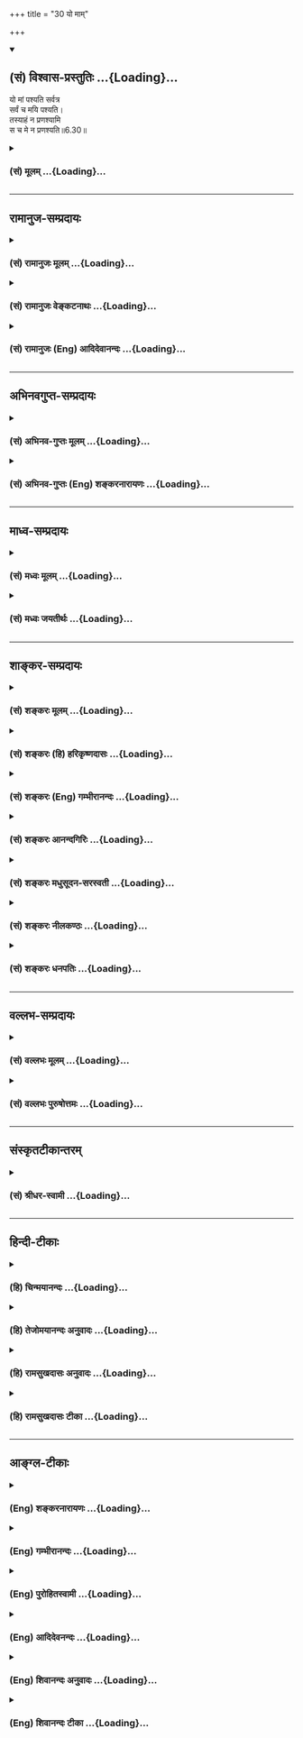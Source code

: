 +++
title = "30 यो माम्"

+++
<div class="js_include" newlevelforh1="2" title="(सं) विश्वास-प्रस्तुतिः" unfilled url="/purANam_vaiShNavam/mahAbhAratam/06-bhIShma-parva/03-bhagavad-gItA-parva/saMskRtam/vishvAsa-prastutiH/06_Atma-saMyama-yogaH_a/30_yo_mAm.md">
<details open><summary><h2>(सं) विश्वास-प्रस्तुतिः ...{Loading}...</h2></summary>

यो मां पश्यति सर्वत्र  
सर्वं च मयि पश्यति।  
तस्याहं न प्रणश्यामि  
स च मे न प्रणश्यति॥6.30॥
</details>
</div>
<div class="js_include collapsed" newlevelforh1="3" title="(सं) मूलम्" unfilled url="/purANam_vaiShNavam/mahAbhAratam/06-bhIShma-parva/03-bhagavad-gItA-parva/saMskRtam/mUlam/06_Atma-saMyama-yogaH_a/30_yo_mAm.md">
<details><summary><h3>(सं) मूलम् ...{Loading}...</h3></summary>

यो मां पश्यति सर्वत्र सर्वं च मयि पश्यति।  
तस्याहं न प्रणश्यामि स च मे न प्रणश्यति।।6.30।।
</details>
</div>


_________________
## रामानुज-सम्प्रदायः
<div class="js_include collapsed" newlevelforh1="3" title="(सं) रामानुजः मूलम्" unfilled url="/purANam_vaiShNavam/mahAbhAratam/06-bhIShma-parva/03-bhagavad-gItA-parva/saMskRtam/rAmAnujaH/mUlam/06_Atma-saMyama-yogaH_a/30_yo_mAm.md">
<details><summary><h3>(सं) रामानुजः मूलम् ...{Loading}...</h3></summary>

।।6.30।। ततो विपाकदशाम् आपन्नो मम साधर्म्यम् उपागतःनिरञ्जनः परमं
साम्यमुपैति (मु॰ उ॰ 3।1।3) इत्युच्यमानं सर्वस्य आत्मवस्तुनो
विधूतपुण्यपापस्य स्वरूपेण अवस्थितस्य मत्साम्यं पश्यन् **यः सर्वत्र**
आत्मवस्तुनि **मां पश्यति सर्वम्** आत्मवस्तु **च मयि पश्यति**
अन्योन्यसाम्याद् अन्यतरदर्शनेन अन्यतरद् अपि ईदृशम् इति पश्यति **तस्य**
स्वात्मस्वरूपं पश्यतः **अहं** तत्साम्यात् **न प्रणश्यामि** न अदर्शनम्
उपयामि मम अपि मां पश्यतः मत्साम्यात् स्वात्मानं मत्समम् अवलोकयन् **स** न
अदर्शनम् उपयाति। ततो विपाकदशाम् आह

</details>
</div>
<div class="js_include collapsed" newlevelforh1="3" title="(सं) रामानुजः वेङ्कटनाथः" unfilled url="/purANam_vaiShNavam/mahAbhAratam/06-bhIShma-parva/03-bhagavad-gItA-parva/saMskRtam/rAmAnujaH/venkaTanAthaH/06_Atma-saMyama-yogaH_a/30_yo_mAm.md">
<details><summary><h3>(सं) रामानुजः वेङ्कटनाथः ...{Loading}...</h3></summary>

6.3031 इति विशेषनिर्देशायुक्ते श्लोकद्वये प्रतिपादयितुमुचितत्वात्अस्य
परमात्मविषयत्वेयो माम् इति श्लोकद्वयेन मात्रया पौनरुक्त्यं च
स्यात्। योऽयं योगः 6।33 इत्येतदनुवादे च साम्यमात्रमेवोच्यते न तु
परस्पराधाराधेयभावः। प्रागपिविद्याविनय 5।18 इत्यादौ साम्यमात्रमेवोक्तम्।
अतोऽत्र जीवानां परस्परसाम्यमेव विवक्षितमिति।  
  
।।6.30।। एवं देवमनुष्यादिप्रकृतिपरिणामविशेषरूपभेदनिरसने
ज्ञानद्रव्यतयैकरूपत्वानुसन्धानमुक्तम् अथ तस्यैव
देवादिभेदहेतुभूतपुण्यपापतारतम्यविधूननेन परमात्मना
परमसाम्यानुसन्धानमुच्यते यो मां इति। अस्यापि श्लोकस्य साम्यविषयत्वे
हेतुः प्रागेवोक्तः। ततोऽपि विपाकदशापन्नः प्रथमदशातोऽधिकां विपाकदशां
प्राप्त इत्यर्थः। जीवात्मनां परमात्मनश्च साधर्म्यं स्मारयति मम
साधर्म्यमिति। उपागतः बुद्ध्या प्राप्त इत्यर्थः। नह्यसाविदानीं मुक्तः
पुण्यपापविधूननेन साम्यप्रतिपादनाय निरञ्जनः इति श्रुतिरुपात्ता। तदा
विद्वान् पुण्यपापे विधूय निरञ्जनः परमं साम्यमुपैति मुं.उ.3।1।3 इति हि
सायो मां पश्यति इत्यनुवादः तत्सिद्धौ हि भवति। सा कुतः इति शङ्कायां
साम्यं तावदुपात्तश्रुत्यादिसिद्धम्। तदनुसन्धानं च विहितम् ततश्च
तदनुवादोऽप्युपपन्न इति ज्ञापनायमत्साम्यं पश्यन् यः सर्वत्रात्मवस्तुनि
मां पश्यतीत्यवान्तरवचनव्यक्तिभेदो दर्शितः। परमात्मनः सर्वव्यापितया
सर्वेषां परमात्मनिष्ठतया च प्रतीतिर्ह्यत्र स्वरसतो जायते तच्चात्र
प्रकरणादिवशादनुचितम्। ततश्च साम्यदर्शनमेव विवक्षितमिति वाच्यम्
तदप्ययुक्तम् स्वात्मानुसन्धानस्वरूपयोगविपाके परमात्मनोन्येषां च
स्फुरणाभावादिति पूर्ववच्छङ्कायामाह अन्योन्येति। अन्यतरर्शनेनान्यतरदपीति
एकव्यक्तिदर्शनेन व्यक्त्यन्तरमपीत्यर्थः। तस्याहं इत्यादौ न
तावत्प्रध्वंसनिषेधः क्रियते नित्यतया
बहुप्रमाणप्रतिपादितयोर्जीवेश्वरयोरिदानीमनित्यत्वशङ्काभावात्तस्य न
प्रणश्यामि इत्यादिपरस्परप्रतियोगिनिर्देशानुपपत्तेश्च। न हि किञ्चिदपि
वस्तु किञ्चित्प्रत्यनष्टं किञ्चित्प्रति च नष्टं भवति। अतोऽसावदर्शनविषय
एवात्र नाशशब्दः। नशिधातोश्च अदर्शनार्थत्वं धातुपाठपठितम्। ततश्च न
प्रणश्यामीति कोऽर्थः नाशदर्शनमुपयामीति तदेतद्दर्शयति तस्येत्यादिना।
तादृशत्वानुसन्धानस्याभावो निषिध्यत इति भावः। स च मे न प्रणश्यति
इत्येतद्दृष्टान्तार्थं साम्यस्य सर्वज्ञबुद्धिविषयतया प्रामाणिकत्वार्थं
पूर्ववच्छङ्कापरिहारार्थं चेत्यभिप्रायेणाह ममापीति। सर्वसाक्षात्कारिणोऽपि
मम स्वरूपानुसन्धानांशेऽपि तत्साम्यात्तत्स्वरूपमप्यनुसंहितं भवति
हीत्यर्थः। स इत्यनेन तदवस्थस्य मुक्तप्रायत्वं विवक्षितमिति व्यञ्जयितुमाह
मत्साम्यात्स्यात्मानं मत्सममवलोकयन्निति।  
  

</details>
</div>
<div class="js_include collapsed" newlevelforh1="3" title="(सं) रामानुजः (Eng) आदिदेवानन्दः" unfilled url="/purANam_vaiShNavam/mahAbhAratam/06-bhIShma-parva/03-bhagavad-gItA-parva/saMskRtam/rAmAnujaH/english/AdidevAnandaH/06_Atma-saMyama-yogaH_a/30_yo_mAm.md">
<details><summary><h3>(सं) रामानुजः (Eng) आदिदेवानन्दः ...{Loading}...</h3></summary>

6.30 (ii) He who, having reached the highest stage of maturity, views similarity of nature with Me, i.e., sees similarity of all selves to Myself when They are freed from good and evil and when they remain in Their own essence, as declared in the Sruti, 'Stainless he attains supreme degree of eality' (Mun. U., 3.1.3); and 'sees Me in all selves and sees all selves in Me.' That is, on viewing one of Them (selves),
one views another also to be the same, because of their similarity to one another. To him who perceives the nature of his own self, I am not lost on account of My similarity to him i.e., I do not become invisible to him. He (the Yogin) viewing his own self as similar to Me, always remains within My sight when I am viewing Myself, because of similarity of his self with Me. Sri Krsna describes a still more mature steps (of Yoga):

</details>
</div>


_________________
## अभिनवगुप्त-सम्प्रदायः
<div class="js_include collapsed" newlevelforh1="3" title="(सं) अभिनव-गुप्तः मूलम्" unfilled url="/purANam_vaiShNavam/mahAbhAratam/06-bhIShma-parva/03-bhagavad-gItA-parva/saMskRtam/abhinava-guptaH/mUlam/06_Atma-saMyama-yogaH_a/30_yo_mAm.md">
<details><summary><h3>(सं) अभिनव-गुप्तः मूलम् ...{Loading}...</h3></summary>

।।6.30।। एष एवार्थः स्पष्टीक्रियते +++(K omits this sentence )+++ यो मामिति।
प्रणाशः अकार्यकारित्वात् +++(S कारकत्वात्)+++। तथाहि परमात्मनः सर्वगतं रूपं यो
न पश्यति तस्य परमात्मा पलायितः स्वरूपप्रकटीकाराभावात्। यच्चेदं +++(N
यश्चेदम्)+++ वस्तुजातं तत् तद्भासनात्मनि परमात्मनि +++(omits परमात्मनि)+++
निर्विष्टं भाति +++(SK विनिविष्टं भाति ( K भवति)+++ तथाविधं यो न पश्यति स
परमात्मस्वरूपात् प्रणष्टः तद्व्यतिरेके सति अनिर्भासनात्। यस्तु सर्वगतं
मां पश्यति तस्याहं न प्रणष्टः स्वरूपेण भासनात्। भावांश्च मयि पश्यति तत्
तेषां भासनोपपत्तौ द्रष्टृतायां परिपूर्णायां स न प्रणष्टः परमात्मनः।

</details>
</div>
<div class="js_include collapsed" newlevelforh1="3" title="(सं) अभिनव-गुप्तः (Eng) शङ्करनारायणः" unfilled url="/purANam_vaiShNavam/mahAbhAratam/06-bhIShma-parva/03-bhagavad-gItA-parva/saMskRtam/abhinava-guptaH/english/shankaranArAyaNaH/06_Atma-saMyama-yogaH_a/30_yo_mAm.md">
<details><summary><h3>(सं) अभिनव-गुप्तः (Eng) शङ्करनारायणः ...{Loading}...</h3></summary>

6.30 Yo Mam etc. Loss : i.e., on account of serving no purpose \[on the
part of a thing\]. For example : He who does not see the all-pervasive
nature of the Supreme Self, from him the Supreme Self has fled away,
because It does not reveal Its own nature. Further, this aggregate of
objects, which is being perceived, remains settled down in the Supreme
Self, which is the very nature of their illumination (being known). Now,
whosoever fails to veiw the object as such, he gets lost from the naute
of that Supreme Self. For, nothing shines without It. On the other hand,
he who finds Me (the Supreme Consciousness) as immanent in all - for him
I am not lost; because I appear \[to him\] in my own nature. \[Again\],
when he perceives objects in Me-when his perceiverhood is complete on
account of the possibility of illumination and manifestation of these
objects due to This - then he is not lost for the Supreme Self.

</details>
</div>


_________________
## माध्व-सम्प्रदायः
<div class="js_include collapsed" newlevelforh1="3" title="(सं) मध्वः मूलम्" unfilled url="/purANam_vaiShNavam/mahAbhAratam/06-bhIShma-parva/03-bhagavad-gItA-parva/saMskRtam/madhvaH/mUlam/06_Atma-saMyama-yogaH_a/30_yo_mAm.md">
<details><summary><h3>(सं) मध्वः मूलम् ...{Loading}...</h3></summary>

।।6.30।। फलमाह यो मामिति। तस्याहं न प्रणश्यामीति सर्वदा योगक्षेमवहः
स्यामित्यर्थः। स च मे न प्रणश्यति सर्वदा मद्भक्तो भवति। सत्यपि
स्वामिन्यरक्षत्यनाथः एवं भृत्येऽप्यभजत्यभृत्य इति हि प्रसिद्धिः। उक्तं
चसर्वदा सर्वभूतेषु समं मां यः प्रपश्यति। अचला तस्य भक्तिः
स्याद्योगक्षेमं वहाम्यहम् (৷৷.वहोऽस्म्यम्) इति गारुडे।

</details>
</div>
<div class="js_include collapsed" newlevelforh1="3" title="(सं) मध्वः जयतीर्थः" unfilled url="/purANam_vaiShNavam/mahAbhAratam/06-bhIShma-parva/03-bhagavad-gItA-parva/saMskRtam/madhvaH/jayatIrthaH/06_Atma-saMyama-yogaH_a/30_yo_mAm.md">
<details><summary><h3>(सं) मध्वः जयतीर्थः ...{Loading}...</h3></summary>

।।6.30।। किञ्चैतदर्थानुवादेन फलप्रतिपादकं उत्तरवाक्यमप्यस्य भगवद्विषयत्वं
ज्ञापयतीति भावेनाह **फलमि**ति। अस्य ध्यान विशेषस्येति शेषः। ननु
भगवांस्तद्ध्यायी च सर्वान्प्रति नित्यौ तत्कथमेतत् इत्यत आह **तस्ये**ति।
कथमयमर्थो लभ्यते इत्यत आह **सत्यपी**ति। अविद्यमाननाथोऽयमिति भृत्ये
प्रसिद्धिः एवं सत्यपि भृत्येऽभजत्यविद्यमानभृत्योऽयमिति स्वामिनि
प्रसिद्धिः। एतदुक्तं भवतिविद्यमानस्यापि
स्वयोग्यव्यापाराकरणसादृश्यादुपचारेणाविद्यमानता। प्रकृते तु
तथात्वाभावात्न प्रणश्यामि इत्यादिरूढोपचारश्चायम्। अतो न
प्रयोजनान्वेषणमिति। अत्र पुराणसम्मतिमाह **उक्तं चे**ति।

</details>
</div>


_________________
## शाङ्कर-सम्प्रदायः
<div class="js_include collapsed" newlevelforh1="3" title="(सं) शङ्करः मूलम्" unfilled url="/purANam_vaiShNavam/mahAbhAratam/06-bhIShma-parva/03-bhagavad-gItA-parva/saMskRtam/shankaraH/mUlam/06_Atma-saMyama-yogaH_a/30_yo_mAm.md">
<details><summary><h3>(सं) शङ्करः मूलम् ...{Loading}...</h3></summary>

।।6.30।। **यो मां पश्यति** वासुदेवं सर्वस्य आत्मानं **सर्वत्र** सर्वेषु
भूतेषु **सर्वं च** ब्रह्मादिभूतजातं **मयि** सर्वात्मनि **पश्यति तस्य**
एवं आत्मैकत्वदर्शिनः अहम् ईश्वरो न **प्रणश्यामि** न परोक्षतां गमिष्यामि।
**स च मे न प्रणश्यति** स च विद्वान् मम वासुदेवस्य न प्रणश्यति न परोक्षो
भवति तस्य च मम च एकात्मकत्वात् स्वात्मा हि नाम आत्मनः प्रिय एव भवति
यस्माच्च अहमेव सर्वात्मैकत्वदर्शी।। इत्येतत् पूर्वश्लोकार्थं
सम्यग्दर्शनमनूद्य तत्फलं मोक्षः अभिधीयते

</details>
</div>
<div class="js_include collapsed" newlevelforh1="3" title="(सं) शङ्करः (हि) हरिकृष्णदासः" unfilled url="/purANam_vaiShNavam/mahAbhAratam/06-bhIShma-parva/03-bhagavad-gItA-parva/saMskRtam/shankaraH/hindI/harikRShNadAsaH/06_Atma-saMyama-yogaH_a/30_yo_mAm.md">
<details><summary><h3>(सं) शङ्करः (हि) हरिकृष्णदासः ...{Loading}...</h3></summary>

।।6.30।। इस आत्माकी एकताके दर्शनका फल कहा जाता है जो सबके आत्मा मुझ
वासुदेवको सब जगह अर्थात् सब भूतोंमें ( व्यापक ) देखता है और ब्रह्मा आदि
समस्त प्राणियोंको मुझ सर्वात्मा ( परमेश्वर ) में देखता है इस प्रकार
आत्माकी एकताको देखनेवाले उस ज्ञानीके लिये मैं ईश्वर कभी अदृश्य नहीं होता
अर्थात् कभी अप्रत्यक्ष नहीं होता और वह ज्ञानी भी कभी मुझ वासुदेवसे
अदृश्य परोक्ष नहीं होता क्योंकि उसका और मेरा स्वरूप एक ही है। निःसंदेह
अपना आत्मा अपना प्रिय ही होता है और जो सर्वात्मभावसे एकताको देखनेवाला है
वह मैं ही हूँ।

</details>
</div>
<div class="js_include collapsed" newlevelforh1="3" title="(सं) शङ्करः (Eng) गम्भीरानन्दः" unfilled url="/purANam_vaiShNavam/mahAbhAratam/06-bhIShma-parva/03-bhagavad-gItA-parva/saMskRtam/shankaraH/english/gambhIrAnandaH/06_Atma-saMyama-yogaH_a/30_yo_mAm.md">
<details><summary><h3>(सं) शङ्करः (Eng) गम्भीरानन्दः ...{Loading}...</h3></summary>

6.30 Yah, one who; pasyati, sees; mam, Me, Vasudeva, who am the Self of
all; sarvatra, in all things; ca, and; sees sarvam, all things, all
created things, beginning from Brahma; mayi, in Me who am the Self of
all;-aham, I who am God; na pranasyami, do not go out; tasya,of his
vision-of one who has thus realized the unity of the Self; ca sah, and
he also; na pranasyati, is not lost; me, to My vision. That man of
realization does not get lost to Me, to Vasudeva, because of the
indentity between him and Me, for that which is called one's own Self is
surely dear to one, and since it is I alone who am the seer of the unity
of the Self in all.

</details>
</div>
<div class="js_include collapsed" newlevelforh1="3" title="(सं) शङ्करः आनन्दगिरिः" unfilled url="/purANam_vaiShNavam/mahAbhAratam/06-bhIShma-parva/03-bhagavad-gItA-parva/saMskRtam/shankaraH/AnandagiriH/06_Atma-saMyama-yogaH_a/30_yo_mAm.md">
<details><summary><h3>(सं) शङ्करः आनन्दगिरिः ...{Loading}...</h3></summary>

।।6.30।। उक्तस्यैकत्वज्ञानस्य फलविकल्पत्वशङ्कां शिथिलयति **एतस्येति।**
तत्रैकत्वदर्शनमनुवदति **यो** **मामिति।** तत्फलमिदानीमुपन्यस्यति
**तस्येति।** ज्ञानानुवादभागं विभजते **यो मामिति।** तत्फलोक्तिभागं
व्याचष्टे **तस्यैवमिति।** अनेकत्वदर्शिनोऽपीश्वरो नित्यत्वान्न
प्रणश्यतीत्याशङ्क्याह **नेति।** अहं परमानन्दो न तं प्रति
परोक्षीभवामीत्यर्थः। स चेत्यादि व्याचष्टे **विद्वानिति।**
विद्वानिवाविद्वानपीश्वरस्य न नश्यतीत्याशङ्क्योक्तं **नेत्यादिना।**
अविदुषश्च स्वरूपेण सतोऽपि व्यवहितत्वादविद्यया नष्टप्रायतेत्यर्थः।
ईश्वरस्य विदुषस्च परस्परमपरोक्षत्वे हेतुमाह **तस्य चेति।** आत्मैकत्वेऽपि
कथं मिथोऽपरोक्षत्वं तत्राह **स्वात्मेति।** विद्वदीश्वरयोरेकत्वानुवादेन
विद्याफलं विवृणोति **यस्माच्चेति।** तस्मादेकत्वदर्शनार्थं प्रयतितव्यमिति
शेषः।

</details>
</div>
<div class="js_include collapsed" newlevelforh1="3" title="(सं) शङ्करः मधुसूदन-सरस्वती" unfilled url="/purANam_vaiShNavam/mahAbhAratam/06-bhIShma-parva/03-bhagavad-gItA-parva/saMskRtam/shankaraH/madhusUdana-sarasvatI/06_Atma-saMyama-yogaH_a/30_yo_mAm.md">
<details><summary><h3>(सं) शङ्करः मधुसूदन-सरस्वती ...{Loading}...</h3></summary>

।।6.30।। एवं शुद्धं त्वंपदार्थं निरूप्य शुद्धं तत्पदार्थं निरूपयति यो
योगी मामीश्वरं तत्पदार्थमशेषप्रपञ्चकारणमायौपाधिकमुपाधिविवेकेन सर्वत्र
प्रपञ्चे सद्रूपेण स्फुरणरूपेण चानुस्यूतं सर्वोपाधिविनिर्मुक्तं
परमार्थसत्यमानन्दघनमनन्तं पश्यति योगजेन प्रत्यक्षेणापरोक्षीकरोति तथा
सर्वं च प्रपञ्चजातं मायया मय्यारोपितं मद्भिन्नतया मृषात्वेनैव पश्यति
तस्यैवंविवेकदर्शिनोऽहं तत्पदार्थों भगवान्न प्रणश्यामि ईश्वरः
कश्चिन्मद्भिन्नोऽस्तीति परोक्षज्ञानविषयो न भवामि किंतु
योगजापरोक्षज्ञानविषयो भवामि। यद्यपि वाक्यजापरोक्षज्ञानविषयत्वं
त्वंपदार्थाभेदेनैव तथापि केवलस्यापि तत्पदार्थस्य
योगजापरोक्षज्ञानविषयत्वमुपपद्यत एव। एवं योगजेन प्रत्यक्षेण
मामपरोक्षीकुर्वन् स च मे न प्रणश्यति परोक्षो न भवति। स्वात्मा हि मम स
विद्वानतिप्रियत्वात्सर्वदा मदपरोक्षज्ञानगोचरो भवतिये यथा मां प्रपद्यन्ते
तांस्तथैव भजाम्यहम् इत्युक्तेः। तथैव शरशय्यास्थभीष्मध्यानस्य युधिष्ठिरं
प्रति भगवतोक्तेः। अविद्वांस्तु स्वात्मानमपि सन्तं भगवन्तं न पश्यति अतो
भगवान् पश्यन्नपि तं न पश्यति। स एनमविदितो न भुनक्ति इति श्रुतेः।
विद्वांस्तु सदैव संनिहितो भगवतोऽनुग्रहभाजनमित्यर्थः।

</details>
</div>
<div class="js_include collapsed" newlevelforh1="3" title="(सं) शङ्करः नीलकण्ठः" unfilled url="/purANam_vaiShNavam/mahAbhAratam/06-bhIShma-parva/03-bhagavad-gItA-parva/saMskRtam/shankaraH/nIlakaNThaH/06_Atma-saMyama-yogaH_a/30_yo_mAm.md">
<details><summary><h3>(सं) शङ्करः नीलकण्ठः ...{Loading}...</h3></summary>

।।6.30।। अस्यात्मैकत्वदर्शनस्यापि फलमाह **यो मामिति।** सर्वत्रास्मच्छब्दः
प्रत्यगात्मपरः। यो योगी आत्मानं सर्वत्र पश्यति सर्वं चात्मनि पश्यति तस्य
योगिनो ज्ञात आत्मा न प्रणश्यति अदर्शनं न गच्छति। ज्ञात आत्मा न
पुनस्तिरोभवति। सकृन्नष्टस्य मूलाज्ञानस्य बीजाभावेन
पुनरुदयासंभवादित्यर्थः। ननु कार्यकारणसंघाताभिमानिना
शुक्तिरूप्यवद्ब्रह्मण्यध्यस्तेन तदभिमानत्यागपूर्वकं ज्ञातं
स्वाधिष्ठानभूतं ब्रह्म मा तिरोधायि बुद्धेस्तत्त्वपक्षपातित्वात्
ब्रह्मदृष्ट्या तु मुक्तजीवस्य निरन्वयोच्छेदो भवतीत्याशङ्क्याह **स च मे न
प्रणश्यतीति।** स च विद्वान्मे मम न प्रणश्यति न तिरोभवति मदभिन्नत्वात्।
भवेदेतदेवं यदि जीवो मय्यध्यस्तो वा मम विकारो वा भवेत्तदा निरन्वयोच्छेदं
प्राप्नुयात्। अहमेव तु सः। तत्त्वमसिअहं ब्रह्मास्मिअयमात्मा ब्रह्म
इत्यादिशास्त्रात्। तस्माद्युक्तमुक्तं स च मे न प्रणश्यतीति।

</details>
</div>
<div class="js_include collapsed" newlevelforh1="3" title="(सं) शङ्करः धनपतिः" unfilled url="/purANam_vaiShNavam/mahAbhAratam/06-bhIShma-parva/03-bhagavad-gItA-parva/saMskRtam/shankaraH/dhanapatiH/06_Atma-saMyama-yogaH_a/30_yo_mAm.md">
<details><summary><h3>(सं) शङ्करः धनपतिः ...{Loading}...</h3></summary>

।।6.30।। एकत्वदर्शनस्य फलमाह य इति। यो मां वासुदेवं प्रत्यगभिन्नं सर्वत्र
तस्मन्नधिष्ठानरुपं पश्यत्यपरोक्षीकरोति स सर्वं च ब्रह्मादिभूतजातं मयि
प्रत्यगभिन्ने वासुदेवे कल्पितं पश्यति तस्य ब्रह्मात्मैक्यसाक्षात्कारवतः।
अहं प्रत्यगभिन्नपरमात्मा न प्रणश्यामि अदृश्यः परोक्षो न भवामि। स च
विद्वानात्मैकत्वदर्शी मम प्रत्यगभिन्नस्य वासुदेवस्य न प्रणश्यति परोक्षो
न भवति। यद्यपि विद्वानिवाविद्वानपि ईश्वरस्य न प्रणश्यति
तथाप्यविदुशोऽविद्यया व्यवहितत्वात्परोक्षप्रायता। यत्तु एवं शुद्धं
त्वंपदार्थे निरुप्य शुद्धं तत्पदार्थं निरुपयति। यो योगी मामीश्वरं
तत्पदार्थ्रपञ्चकारणं मायोपाधिविवेकेन सर्वत्र प्रपञ्चे सद्रूपेण
स्फुरणरुपेण चानुस्यूतं सर्वोपाधिविनिर्मुक्तं परमार्थसत्यमानन्दघनमनन्तं
पश्यति योगजेन प्रत्यक्षेणापरोक्षीकरोति तथा सर्वप्रपञ्चजाते मायया
मय्योरोपितं मद्भिन्नतया मृषात्वेनैव पश्यति तस्यैव विवेकदर्शिनः अहं
तत्पदार्थो भगवान्न प्रणशयामि ईश्वरः कश्चिन्मदभिन्नोऽस्तीति
परोक्षज्ञानविषयो न भवामि कुंतु योगजापरोक्षज्ञानविषयो भवामि। यद्यपि
वाक्यजापरोक्षज्ञानविषयत्वं पदार्थाभेदेनैव तथापि केवलस्यापि तत्पदार्थस्य
योगजापरोक्षज्ञानविषयत्वमुपपद्यत एव। योगजेन प्रत्यक्षेण
मामपरोक्षीकुर्वन्स च मे न प्रणश्यति परोक्षो न भवति। स्वात्मा हि मम स
विद्वानिति प्रियत्वात्सर्वदा मदपरोक्षज्ञानगोचरो भवति। ये ता मां
प्रपद्यन्ते तांस्तथैव भजाम्यहम् इत्त्युक्तेरिति केचित्। तत्र
मूलतद्भाष्यस्वव्याख्यानविरुद्धापातनिकातं त्वौपनिषदं पुरुषं
पृच्छामिनावेदविन्मनुते तं बृहन्तम् इत्यादिश्रुतिविरुद्धा।
योगजाखण्डापरोक्षज्ञानकल्पना न नादर्तव्या। तस्यैत्यादेः संकोचकपदाद्यभावेन
कदाप्यहं तस्य परोक्षी न भवामीत्यर्थं विहाय कदाचित्समाध्यादिकारे
योगजप्रत्यक्षेणेति कल्पनाया अयोगाच्चेति दिक्।

</details>
</div>


_________________
## वल्लभ-सम्प्रदायः
<div class="js_include collapsed" newlevelforh1="3" title="(सं) वल्लभः मूलम्" unfilled url="/purANam_vaiShNavam/mahAbhAratam/06-bhIShma-parva/03-bhagavad-gItA-parva/saMskRtam/vallabhaH/mUlam/06_Atma-saMyama-yogaH_a/30_yo_mAm.md">
<details><summary><h3>(सं) वल्लभः मूलम् ...{Loading}...</h3></summary>

।।6.29 6.30।। एतादृशस्य योगिनो ब्रह्मसुखाविर्भावो वामदेववत्सर्वात्मभावे
भवतीत्याह। गुह्यः असम्प्रज्ञातसमाधिर्द्विविधः अक्षरब्रह्मविषयको
भगवद्विषयकश्च तत्र पूर्वस्य फलमाह भगवान् सर्वभूतस्थमिति।
सर्वभूतस्थितमात्मानं पश्यति सर्वभूतानि च स्वात्मनि अवस्थानेन
कार्यकारणवस्त्वैक्यमर्शनेन वा पश्यति तथा चानन्दांशाविर्भावे
भगवदात्मकत्वेन तस्य व्यापकत्वं प्रकटीभवतीत्यर्थः। द्वितीयस्याह ततोऽपि
गुह्यतरम्। वासुदेवं मां योगजधर्मेण पश्यति सर्वभूतानि स्वं च
मय्यवस्थानेनाभेदेन च पश्यति ऐतदात्म्यमिदं सर्वं छा.उ.अ.6खं.816वासुदेवः
सर्वं 7।19अखण्डं कृष्णवत्सर्वं स आत्मा तत्त्वमसि छा.उ.अ.6खं.816योऽसौ
सोऽहं योऽहं सोऽसौ इति श्रुतिस्मृतिवाक्यात्। तत्राभेदोपासना तामसी
काचित्तान्त्रिकीत्यग्रे वक्ष्यतिएकत्वेन पृथक्त्वेन 9।15 इत्यादौ। अतस्ततो
विभिद्याह तस्याहं न प्रणश्यामीति नादृश्यो भवामीत्याह। स ममादृश्यो न भवति
आनन्दाविर्भावरूपेण चतुर्भुजादिरूपो भूत्वा प्रत्यक्षं कृपादृष्टया
तमनुगृह्णामीत्यर्थः।

</details>
</div>
<div class="js_include collapsed" newlevelforh1="3" title="(सं) वल्लभः पुरुषोत्तमः" unfilled url="/purANam_vaiShNavam/mahAbhAratam/06-bhIShma-parva/03-bhagavad-gItA-parva/saMskRtam/vallabhaH/puruShottamaH/06_Atma-saMyama-yogaH_a/30_yo_mAm.md">
<details><summary><h3>(सं) वल्लभः पुरुषोत्तमः ...{Loading}...</h3></summary>

  
  
।।6.30।। एवं स्वरूपज्ञानफलमाह यो मामिति। यः सर्वत्र जीवेषु वियोगावस्थायां
मां पश्यति संयोगावस्थायां मयि सर्वं पश्यति तस्याहं न प्रणश्यामि न
कदाचिदपि वियुक्तो भवामि। स च मे मत्तः न प्रणश्यति न वियुक्तो
भवतीत्यर्थः।  
  

</details>
</div>


_________________
## संस्कृतटीकान्तरम्
<div class="js_include collapsed" newlevelforh1="3" title="(सं) श्रीधर-स्वामी" unfilled url="/purANam_vaiShNavam/mahAbhAratam/06-bhIShma-parva/03-bhagavad-gItA-parva/saMskRtam/shrIdhara-svAmI/06_Atma-saMyama-yogaH_a/30_yo_mAm.md">
<details><summary><h3>(सं) श्रीधर-स्वामी ...{Loading}...</h3></summary>

।।6.30।। एवंभूतात्मज्ञानस्य सर्वभूतात्मतया मदुपासनं मुख्यं कारणमित्याह
**य इति।** मां परमेश्वरं सर्वत्र भूतमात्रे यः पश्यति सर्वं च
प्राणिमात्रं मयि यः पश्यति तस्याहं न प्रणश्याम्यदृश्यो न भवामि स च
ममादृश्यो न भवति। प्रत्यक्षो भूत्वा कृपादृष्ट्या तं
विलोक्यानुगृह्णामीत्यर्थः।

</details>
</div>


_________________
## हिन्दी-टीकाः
<div class="js_include collapsed" newlevelforh1="3" title="(हि) चिन्मयानन्दः" unfilled url="/purANam_vaiShNavam/mahAbhAratam/06-bhIShma-parva/03-bhagavad-gItA-parva/hindI/chinmayAnandaH/06_Atma-saMyama-yogaH_a/30_yo_mAm.md">
<details><summary><h3>(हि) चिन्मयानन्दः ...{Loading}...</h3></summary>

।।6.30।। पहले यह कहा गया था कि ब्रह्मसंस्पर्श से योगी अत्यन्त सुख
प्राप्त करता है। ब्रह्मसंस्पर्श से तात्पर्य आत्मा और ब्रह्म के एकत्व से
है जो उपनिषदों का प्रतिपाद्य विषय है। इस ज्ञान को स्वयं भगवान् ही यहाँ
स्पष्ट दर्शा रहे हैं। आत्मज्ञानी पुरुष सर्वत्र आत्मा का अनुभव करता है। जो
मुझे सबमें और सब को मुझमें देखता है अन्य स्थानों के समान ही यहाँ
प्रयुक्त मैं शब्द का अर्थ आत्मा है न कि देवकीपुत्र कृष्ण। इस व्याख्या के
प्रकाश में जो पुरुष पूर्व श्लोक के साथ इस श्लोक को पढ़ेगा उसे प्रसिद्ध
ईशावास्योपनिषद् की इस घोषणा का गूढ़ अर्थ स्पष्ट हो जायेगा । वह मुझसे
वियुक्त नहीं होता बुद्धि से अतीत आत्मा का अनुभव उससे भिन्न रहकर नहीं
होता वरन् जीव पाता है कि वह स्वयं आत्मस्वरूप (शिवोऽहम्) है।
स्वप्नद्रष्टा पुरुष जागने पर स्वयं जाग्रत् पुरुष बन जाता है वह जाग्रत्
पुरुष को उससे भिन्न रहकर कभी नहीं जान सकता। और न मैं उससे वियुक्त होता
हूँ द्वैतवादी लोग अपने जीवभाव और देहात्मभाव की दृढ़ता के कारण इस अद्वैत
स्वरूप को स्वीकार नहीं कर पाते । जिस स्पष्टता से यहाँ जीव के दिव्य
स्वरूप की घोषणा की गयी है उसे और अधिक स्पष्ट नहीं किया जा सकता। भगवान्
श्रीकृष्ण यहाँ किसी भी प्रकार से इस तथ्य को गूढ़ और गोपन नहीं रखना चाहते
कि अनात्म उपाधियों से तादात्म्य को त्यागने पर योगी स्वयं परमात्मस्वरूप
बन जाता है। हो सकता है कि किन्हींकिन्हीं लोगों के लिए यह सत्य चौंका देने
वाला हो तथापि है तो वह सत्य ही। जिन्हें इसे स्वीकार करने में संकोच होता
हो वे अपने जीव भाव को ही दृढ़ बनाये रख सकते हैं। परन्तु भारत में गुरुओं
की परम्परा ने तथा विश्व के अन्य अनुभवी सन्तों ने इसी सत्य की पुष्टि की
है कि एक व्यक्ति के हृदय में स्थित आत्मा ही सर्वत्र नामरूपों में स्थित
है। वर्तमान दशा में हम अपने आप से ही दूर हो चुके हैं अहंकार एक राजद्रोही
है जिसने आत्मसाम्राज्य से स्वयं का निष्कासन कर लिया है। आत्मप्राप्ति पर
अहंकार उसमें पूर्णतया विलीन हो जाता है। स्वप्नद्रष्टा के जागने पर वह
जाग्रत् पुरुष से भिन्न नहीं रह सकता। भगवान् यहाँ कहते हैं कि साधक और मैं
एक दूसरे से कभी वियुक्त नहीं होते। वास्तव में यदि हम यह समझ लेते हैं कि
आत्मविस्मृति के कारण परमात्मा जीवभाव को प्राप्त सा हुआ है तो यह भी
स्पष्ट हो जायेगा कि आत्मज्ञान के द्वारा जीव पुन परमात्मस्वरूप को प्राप्त
हो सकता है। जैसे एक अभिनेता रंगमंच पर भिक्षुक का अभिनय करते हुए भी
वास्तव में भिक्षुक नहीं बन जाता और नाटक की समाप्ति पर भिक्षुक के वेष को
त्यागकर पुन स्वरूप को प्राप्त हो जाता है वैसे ही आत्मज्ञान के विषय में
भी जीव का ब्रह्मरूप होना है। वेदान्त की यह साहसिक घोषणा समझनी कठिन नहीं
है परन्तु सामान्य अज्ञानी जन इससे स्तब्ध होकर रह जाते हैं और अपने दोषों
के कारण इस सत्य को स्वीकार नहीं कर पाते। उनमें इतना साहस और विश्वास नहीं
कि वे दिव्य जीवन जीने का उत्तरदायित्व अपने ऊपर ले सकें। इस श्लोक में
भगवान् का कथन परमार्थ सत्य के स्वरूप के संबंध में उपनिषदों के निष्कर्ष
के विषय में रंचमात्र भी सन्देह नहीं रहने देता। पूर्व श्लोक में कथित
सम्यक् दर्शन को पुन बताकर कहते हैं

</details>
</div>
<div class="js_include collapsed" newlevelforh1="3" title="(हि) तेजोमयानन्दः अनुवादः" unfilled url="/purANam_vaiShNavam/mahAbhAratam/06-bhIShma-parva/03-bhagavad-gItA-parva/hindI/tejomayAnandaH/anuvAdaH/06_Atma-saMyama-yogaH_a/30_yo_mAm.md">
<details><summary><h3>(हि) तेजोमयानन्दः अनुवादः ...{Loading}...</h3></summary>

।।6.30।। जो पुरुष मुझे सर्वत्र देखता है और सबको मुझमें देखता है, उसके
लिए मैं नष्ट नहीं होता (अर्थात् उसके लिए मैं दूर नहीं होता) और वह मुझसे
वियुक्त नहीं होता।।

</details>
</div>
<div class="js_include collapsed" newlevelforh1="3" title="(हि) रामसुखदासः अनुवादः" unfilled url="/purANam_vaiShNavam/mahAbhAratam/06-bhIShma-parva/03-bhagavad-gItA-parva/hindI/rAmasukhadAsaH/anuvAdaH/06_Atma-saMyama-yogaH_a/30_yo_mAm.md">
<details><summary><h3>(हि) रामसुखदासः अनुवादः ...{Loading}...</h3></summary>

।।6.30।। जो सबमें मुझे देखता है और सबको मुझमें देखता है, उसके लिये मैं
अदृश्य नहीं होता और वह मेरे लिये अदृश्य नहीं होता।

</details>
</div>
<div class="js_include collapsed" newlevelforh1="3" title="(हि) रामसुखदासः टीका" unfilled url="/purANam_vaiShNavam/mahAbhAratam/06-bhIShma-parva/03-bhagavad-gItA-parva/hindI/rAmasukhadAsaH/TIkA/06_Atma-saMyama-yogaH_a/30_yo_mAm.md">
<details><summary><h3>(हि) रामसुखदासः टीका ...{Loading}...</h3></summary>

।।6.30।।***व्याख्या--*'यो मां पश्यति सर्वत्र'--**जो भक्त सब देश, काल,
वस्तु, व्यक्ति, पशु, पक्षी, देवता, यक्ष, राक्षस, पदार्थ, परिस्थिति, घटना
आदिमें मेरेको देखता है। जैसे, ब्रह्माजी जब बछड़ों और ग्वालबालोंको चुराकर
ले गये, तब भगवान् श्रीकृष्ण स्वयं ही बछड़े और ग्वालबाल बन गये। बछड़े और
ग्वालबाल ही नहीं, प्रत्युत उनके बेंत, सींग, बाँसुरी, वस्त्र, आभूषण आदि
भी भगवान् स्वयं ही बन गये **(टिप्पणी प₀ 364)**। यह लीला एक वर्षतक चलती
रही, पर किसीको इसका पता नहीं चला। बछड़ोंमेंसे कई बछ़ड़े तो केवल दूध ही
पीनेवाले थे, इसलिये वे घरपर ही रहते थे और बड़े बछड़ोंको भगवान् श्रीकृष्ण
अपने साथ वनमें ले जाते थे। एक दिन दाऊ दादा (बलरामजी) ने देखा कि छोटे
बछड़ोंवाली गायें भी अपने पहलेके (बड़े) बछड़ोंको देखकर उनको दूध पिलानेके
लिये हुंकार मारती हुई दौड़ पड़ीं। बड़े गोपोंने उन गायोंको बहुत रोका, पर
वे रुकी नहीं। इससे गोपोंको उन गायोंपर बहुत गुस्सा आ गया। परन्तु जब
उन्होंने अपने-अपने बालकोंको देखा, तब उनका गुस्सा शान्त हो गया और स्नेह
उमड़ पड़ा। वे बालकोंको हृदयसे लगाने लगे, उनका माथा सूँघने लगे। इस लीलाको
देखकर दाऊ दादाने सोचा कि यह क्या बात है; उन्होंने ध्यान लगाकर देखा तो
उनको बछड़ों और ग्वालबालोंके रूपमें भगवान् श्रीकृष्ण ही दिखायी दिये। ऐसे
ही भगवान्का सिद्ध भक्त सब जगह भगवान्को ही देखता है अर्थात् उसकी
दृष्टिमें भगवत्सत्ताके सिवाय दूसरी किञ्चिन्मात्र भी सत्ता नहीं रहती।  
  
**'सर्वं च मयि पश्यति'--**और जो भक्त देश, काल. वस्तु, व्यक्ति, घटना,
परिस्थिति आदिको मेरे ही अन्तर्गत देखता है। जैसे, गीताका उपदेश देते समय
अर्जुनके द्वारा प्रार्थना करनेपर भगवान् अपना विश्वरूप दिखाते हुए कहते
हैं कि चराचर सारे संसारको मेरे एक अंशमें स्थित देख--**'इहैकस्थं
जगत्कृत्स्नं पश्याद्य सचराचरम्। मम देहे' ৷৷.** (11। 7) तो अर्जुन भी कहते
हैं कि मैं आपके शरीरमें सम्पूर्ण प्राणियोंको देख रहा हूँ--**'पश्यामि
देवांस्तव देव देहे सर्वांस्तथा भूतविशेषसङ्घान्'** (11। 15)। सञ्जयने भी
कहा कि अर्जुनने भगवान्के शरीरमें सारे संसारको देखा--**'तत्रैकस्थं
जगत्कृत्स्नं प्रविभक्तमनेकधा'** (11। 13)। तात्पर्य है कि अर्जुनने
भगवान्के शरीरमें सब कुछ भगवत्स्वरूप ही देखा। ऐसे ही भक्त देखने, सुनने,
समझनेमें जो कुछ आता है, उसको भगवान्में ही देखता है और भगवत्स्वरूप ही
देखता है।

</details>
</div>


_________________
## आङ्ग्ल-टीकाः
<div class="js_include collapsed" newlevelforh1="3" title="(Eng) शङ्करनारायणः" unfilled url="/purANam_vaiShNavam/mahAbhAratam/06-bhIShma-parva/03-bhagavad-gItA-parva/english/shankaranArAyaNaH/06_Atma-saMyama-yogaH_a/30_yo_mAm.md">
<details><summary><h3>(Eng) शङ्करनारायणः ...{Loading}...</h3></summary>

6.30. He who observes Me in all and observes all in Me-for him I am not lost and he too is not lost for me.

</details>
</div>
<div class="js_include collapsed" newlevelforh1="3" title="(Eng) गम्भीरानन्दः" unfilled url="/purANam_vaiShNavam/mahAbhAratam/06-bhIShma-parva/03-bhagavad-gItA-parva/english/gambhIrAnandaH/06_Atma-saMyama-yogaH_a/30_yo_mAm.md">
<details><summary><h3>(Eng) गम्भीरानन्दः ...{Loading}...</h3></summary>

6.30 One who sees Me in everything, and sees all things in Me-I do not out of his vision, and he also is not lost to My vision.

</details>
</div>
<div class="js_include collapsed" newlevelforh1="3" title="(Eng) पुरोहितस्वामी" unfilled url="/purANam_vaiShNavam/mahAbhAratam/06-bhIShma-parva/03-bhagavad-gItA-parva/english/purohitasvAmI/06_Atma-saMyama-yogaH_a/30_yo_mAm.md">
<details><summary><h3>(Eng) पुरोहितस्वामी ...{Loading}...</h3></summary>

6.30 He who sees Me in everything and everything in Me, him shall I never forsake, nor shall he lose Me.

</details>
</div>
<div class="js_include collapsed" newlevelforh1="3" title="(Eng) आदिदेवनन्दः" unfilled url="/purANam_vaiShNavam/mahAbhAratam/06-bhIShma-parva/03-bhagavad-gItA-parva/english/AdidevanandaH/06_Atma-saMyama-yogaH_a/30_yo_mAm.md">
<details><summary><h3>(Eng) आदिदेवनन्दः ...{Loading}...</h3></summary>

6.30 To him who sees Me in every self and sees every self in Me - I am not lost to him and he is not lost to Me.

</details>
</div>
<div class="js_include collapsed" newlevelforh1="3" title="(Eng) शिवानन्दः अनुवादः" unfilled url="/purANam_vaiShNavam/mahAbhAratam/06-bhIShma-parva/03-bhagavad-gItA-parva/english/shivAnandaH/anuvAdaH/06_Atma-saMyama-yogaH_a/30_yo_mAm.md">
<details><summary><h3>(Eng) शिवानन्दः अनुवादः ...{Loading}...</h3></summary>

6.30 He who sees Me everywhere and sees everything in Me, he never becomes separated from Me, nor do I become separated from him.

</details>
</div>
<div class="js_include collapsed" newlevelforh1="3" title="(Eng) शिवानन्दः टीका" unfilled url="/purANam_vaiShNavam/mahAbhAratam/06-bhIShma-parva/03-bhagavad-gItA-parva/english/shivAnandaH/TIkA/06_Atma-saMyama-yogaH_a/30_yo_mAm.md">
<details><summary><h3>(Eng) शिवानन्दः टीका ...{Loading}...</h3></summary>

6.30 यः who; माम् Me; पश्यति sees; सर्वत्र everywhere; सर्वम् all; च
and; मयि in Me; पश्यति sees; तस्य of him; अहम् I; न not; प्रणश्यामि
vanish; सः he; च and; मे to Me; न not; प्रणश्यति vanishes.Commentary In this verse the Lord describes the effect of the vision of the unity of the Self or oneness.He who sees Me; the Self of all; in all beings; and everything (from Brahma the Creator down to the blade of grass) in Me; I am not lost to him; nor is he lost to Me. I and the sage or seer of unity of the Self become identical or one and the same. I never leave his presence nor does he leave My presence. I never lose hold of him nor does he lose hold of Me. I dwell in him and he dwells in Me.

</details>
</div>
